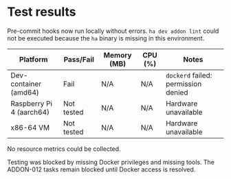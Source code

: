 # Test results

Pre-commit hooks now run locally without errors.
`ha dev addon lint` could not be executed because the `ha` binary is missing in
this environment.

| Platform | Pass/Fail | Memory (MB) | CPU (%) | Notes |
|---|---|---|---|---|
| Dev-container (amd64) | Fail | N/A | N/A | `dockerd` failed: permission denied |
| Raspberry Pi 4 (aarch64) | Not tested | N/A | N/A | Hardware unavailable |
| x86-64 VM | Not tested | N/A | N/A | Hardware unavailable |

No resource metrics could be collected.

Testing was blocked by missing Docker privileges and missing tools.
The ADDON-012 tasks remain blocked until Docker access is resolved.
